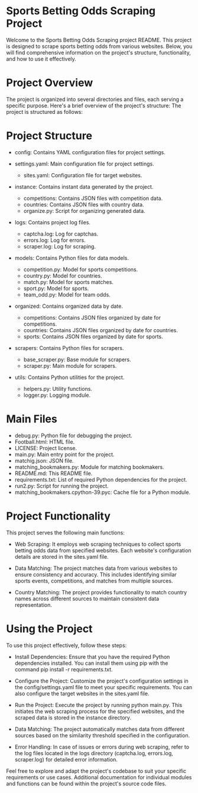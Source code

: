 # Sports Betting Odds Scraping Project

Welcome to the Sports Betting Odds Scraping project README. This project is designed to scrape sports betting odds from various websites. Below, you will find comprehensive information on the project's structure, functionality, and how to use it effectively.

# Project Overview

The project is organized into several directories and files, each serving a specific purpose. Here's a brief overview of the project's structure:
The project is structured as follows:

# Project Structure

* config: Contains YAML configuration files for project settings.
* settings.yaml: Main configuration file for project settings.
  * sites.yaml: Configuration file for target websites.
  
* instance: Contains instant data generated by the project.
  	* competitions: Contains JSON files with competition data.
  	* countries: Contains JSON files with country data.
  	* organize.py: Script for organizing generated data.
  
* logs: Contains project log files.
  	* captcha.log: Log for captchas.  
  	* errors.log: Log for errors.
  	* scraper.log: Log for scraping.
  
* models: Contains Python files for data models.
  	* competition.py: Model for sports competitions.
  	* country.py: Model for countries.
  	* match.py: Model for sports matches.
  	* sport.py: Model for sports.
  	* team_odd.py: Model for team odds.
  
* organized: Contains organized data by date.
  	* competitions: Contains JSON files organized by date for competitions.
  	* countries: Contains JSON files organized by date for countries.
  	* sports: Contains JSON files organized by date for sports.
  
* scrapers: Contains Python files for scrapers.
  	* base_scraper.py: Base module for scrapers.
  	* scraper.py: Main module for scrapers.
  
* utils: Contains Python utilities for the project.
  	* helpers.py: Utility functions.
  	* logger.py: Logging module.
  
# Main Files

* debug.py: Python file for debugging the project.
* Football.html: HTML file.
* LICENSE: Project license.
* main.py: Main entry point for the project.
* matchig.json: JSON file.
* matching_bookmakers.py: Module for matching bookmakers.
* README.md: This README file.
* requirements.txt: List of required Python dependencies for the project.
* run2.py: Script for running the project.
* matching_bookmakers.cpython-39.pyc: Cache file for a Python module.

# Project Functionality

This project serves the following main functions:

* Web Scraping: It employs web scraping techniques to collect sports betting odds data from specified websites. Each website's configuration details are stored in the sites.yaml file.

* Data Matching: The project matches data from various websites to ensure consistency and accuracy. This includes identifying similar sports events, competitions, and matches from multiple sources.

* Country Matching: The project provides functionality to match country names across different sources to maintain consistent data representation.

# Using the Project
To use this project effectively, follow these steps:

* Install Dependencies: Ensure that you have the required Python dependencies installed. You can install them using pip with the command pip install -r requirements.txt.

* Configure the Project: Customize the project's configuration settings in the config/settings.yaml file to meet your specific requirements. You can also configure the target websites in the sites.yaml file.

* Run the Project: Execute the project by running python main.py. This initiates the web scraping process for the specified websites, and the scraped data is stored in the instance directory.

* Data Matching: The project automatically matches data from different sources based on the similarity threshold specified in the configuration.

* Error Handling: In case of issues or errors during web scraping, refer to the log files located in the logs directory (captcha.log, errors.log, scraper.log) for detailed error information.

Feel free to explore and adapt the project's codebase to suit your specific requirements or use cases. Additional documentation for individual modules and functions can be found within the project's source code files.
